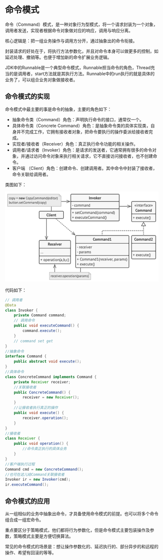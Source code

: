 # 命令模式

命令（Command）模式，是一种对象行为型模式，将一个请求封装为一个对象，调用者发送，实现者根据命令对象做对应的响应，调用与响应分离。

核心逻辑是：把一组业务操作与调用方分开，通过抽象出的命令衔接。

封装请求的好处在于，将执行方法参数化，并且对命令本身可以做更多的控制，如延迟处理、撤销等。也便于增加新的命令扩展业务逻辑。

JDK中的Runnable是一个典型命令模式，Runnable担当命令的角色，Thread充当的是调用者，start方法就是其执行方法。Runnable中的run执行的就是具体的业务了，可以组合业务对象做接收者。

## 命令模式的实现

命令模式中最主要的事是命令的抽象，主要的角色如下：

- 抽象命令类（Command）角色：声明执行命令的接口，通常仅一个。
- 具体命令类（Concrete Command）角色：是抽象命令类的具体实现类，自身并不完成工作，它拥有接收者对象，把命令要执行的操作委派给接收者完成。
- 实现者/接收者（Receiver）角色：真正执行命令功能的相关操作。
- 调用者/请求者（Invoker）角色：是请求的发送者，它通常拥有很多的命令对象，并通过访问命令对象来执行相关请求，它不直接访问接收者，也不创建命令。
- 客户端 （Client）角色：创建命令、创建调用者。其中命令中封装了接收者，命令关联给调用者。

类图如下：

![pattern_command](pattern_command.png)

代码如下：

```java
// 调用者
@Data
class Invoker {
    private Command command;
    // 调用命令
    public void executeCommand() {
        command.execute();
    }
    // command set get
}
//抽象命令
interface Command {
    public abstract void execute();
}
//具体命令
class ConcreteCommand implements Command {
    private Receiver receiver;
    //关联接收者
    public ConcreteCommand() {
        receiver = new Receiver();
    }
    //让接收者执行真正的操作
    public void execute() {
        receiver.operation();
    }
}
//接收者
class Receiver {
    public void operation() {
        //命令真正执行的具体业务
    }
}
//客户端执行过程
Command cmd = new ConcreteCommand();
//也可在这儿给Command关联接收者
Invoker ir = new Invoker(cmd);
ir.executeCommand();
```

## 命令模式的应用

从一组相似的业务中抽象出命令，才具备使用命令模式的前提。也可以将多个命令组合成一组宏命令。

重点要区分于策略模式，他们都将行为参数化，但是命令模式主要包装操作及参数，策略模式主要是方便切换算法。

常见的命令模式的场景是：想让操作参数化的、延迟执行的、部分异步的和远程的操作、希望有回滚的等等。
